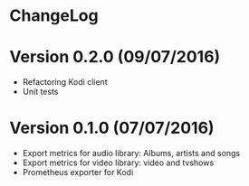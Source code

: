ChangeLog
==============


# Version 0.2.0 (09/07/2016)

- Refactoring Kodi client
- Unit tests

# Version 0.1.0 (07/07/2016)

- Export metrics for audio library: Albums, artists and songs
- Export metrics for video library: video and tvshows
- Prometheus exporter for Kodi
